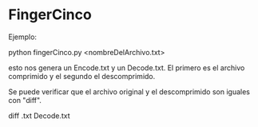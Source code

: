 # FingerCinco

Ejemplo:

python fingerCinco.py <nombreDelArchivo.txt>

esto nos genera un Encode<nombreDelArchivo>.txt y un Decode<nombreDelArchivo>.txt.
El primero es el archivo comprimido y el segundo el descomprimido.

Se puede verificar que el archivo original y el descomprimido son iguales con "diff".

diff <nombreDelArchivo>.txt Decode<nombreDelArchivo>.txt
